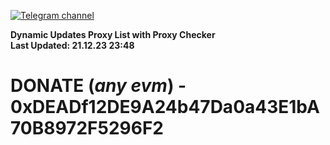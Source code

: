 [![Telegram channel](https://img.shields.io/endpoint?url=https://runkit.io/damiankrawczyk/telegram-badge/branches/master?url=https://t.me/n4z4v0d)](https://t.me/n4z4v0d) 

**Dynamic Updates Proxy List with Proxy Checker**  
**Last Updated: 21.12.23 23:48**

# DONATE (_any evm_) - 0xDEADf12DE9A24b47Da0a43E1bA70B8972F5296F2
